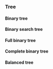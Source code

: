 ### Tree

#### Binary tree

#### Binary search tree

#### Full binary tree

#### Complete binary tree

#### Balanced tree